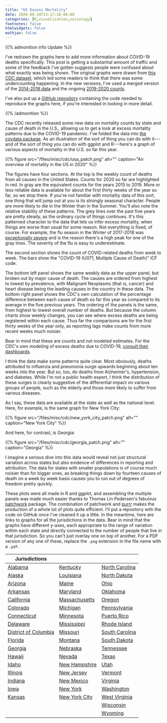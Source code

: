 ```yaml
---
title: "US Excess Mortality"
date: 2020-09-24T13:17:28-04:00
categories: [R,visualization,sociology]
footnotes: false
htmlwidgets: false
mathjax: false
---
```



{{% admonition info Update %}}

I've redrawn the graphs here to add more information about COVID-19 deaths specifically. This post is getting a substantial amount of traffic and some of the feedback I've gotten suggests people were confused about what exactly was being shown. The original graphs were drawn from [this CDC dataset](https://data.cdc.gov/NCHS/Weekly-counts-of-death-by-jurisdiction-and-cause-o/u6jv-9ijr/), which led some readers to think that there was some undercounting happening. In the new versions, I've used a merged version of the [2014-2018 data](https://data.cdc.gov/NCHS/Weekly-Counts-of-Deaths-by-State-and-Select-Causes/3yf8-kanr) and the ongoing [2019-2020 counts](https://data.cdc.gov/NCHS/Weekly-Counts-of-Deaths-by-State-and-Select-Causes/muzy-jte6). 

I've also put up a [GitHub repository](https://github.com/kjhealy/us_mortality_cdc) containing the code needed to reproduce the graphs here, if you're interested in looking in more detail. 

{{% /admonition %}}


The CDC recently released some new data on mortality counts by state and cause of death in the U.S., allowing us to get a look at excess mortality patterns due to the COVID-19 pandemic. I've folded the data into [the covdata package](http://kjhealy.github.io/covdata/). As an illustration of the sort of thing you can do with it---and of the sort of thing you can do with ggplot and R---here's a graph of various aspects of mortality in the U.S. so far this year.


{{% figure src="/files/misc/cdc/usa_patch.png" alt="" caption="An overview of mortality in the US in 2020" %}}

The figures have four sections. At the top is the weekly count of deaths from all causes in the United States. Counts for 2020 so far are highlighted in red. In gray are the equivalent counts for the years 2015 to 2019. More or less reliable data is available for about the first thirty weeks of the year so far, so we stop there. If you're not familiar with mortality data of this sort, one thing that will jump out at you is its strongly seasonal character. People are more likely to die in the Winter than in the Summer. You'll also note the relative stability of these patterns. The grey lines over the past five years are pretty steady, as the ordinary cycle of things continues. It's this patterned character to the data that lets us infer excess mortality, when things are worse than usual for some reason. Not everything is fixed, of course. For example, the flu season in the Winter of 2017-2018 was [exceptionally severe](https://www.cdc.gov/flu/about/burden-averted/2017-2018.htm) and is the reason there's a high peak for one of the gray lines. The severity of the flu is easy to underestimate. 

The second section shows the count of COVID-related deaths from week to week. The bars show the "COVID-19 (U071, Multiple Cause of Death)" ICF code. 

The bottom left panel shows the same weekly data as the upper panel, but broken out by major cause of death. The causes are ordered from highest to lowest by prevalence, with Malignant Neoplasms (that is, cancer) and heart disease being the leading causes in the country in these data. The bottom right panel shows the CDC's own calculation of the percentage difference between each cause of death so far this year as compared to its average in the five previous years. The ordering of the panels is the same, from highest to lowest overall number of deaths. But because the column charts show weekly changes, you can see where excess deaths are being registered within each cause. Thus far the comparisons are for the first thirty weeks of the year only, as reporting lags make counts from more recent weeks much noisier.

Bear in mind that these are counts and not modeled estimates. For the CDC's own modeling of excess deaths due to COVID-19, [consult their dashboards](https://www.cdc.gov/nchs/nvss/vsrr/covid19/excess_deaths.htm).

I think the data make some patterns quite clear. Most obviously, deaths attributed to influenza and pneumonia surge upwards beginning about ten weeks into the year. But so, too, do deaths from Alzheimer's, hypertension, and diabetes. While I'm not a public health expert, I think the distribution of these surges is clearly suggestive of the differential impact on various groups of people, such as the elderly and those more likely to suffer from various diseases.

As I say, these data are available at the state as well as the national level. Here, for example, is the same graph for New York City:


{{% figure src="/files/misc/cdc/new_york_city_patch.png" alt="" caption="New York City" %}}


And here, for contrast, is Georgia:

{{% figure src="/files/misc/cdc/georgia_patch.png" alt="" caption="Georgia" %}}

I imagine a serious dive into this data would reveal not just structural variation across states but also evidence of differences in reporting and attribution. The data for states with smaller populations is of course much noisier than for bigger ones, as breaking things down by fourteen causes of death on a week by week basis causes you to run out of degrees of freedom pretty quickly. 

These plots were all made in R and ggplot, and assembling the multiple panels was made much easier thanks to Thomas Lin Pedersen's fabulous [patchwork](https://patchwork.data-imaginist.com) package. The combination of patchwork and [purrr](https://purrr.tidyverse.org) makes the production of a whole lot of plots quite efficient. I'll put a repository with the code on GitHub once I've cleaned it up a little. In the meantime, here are links to graphs for all the jurisdictions in the data. Bear in mind that the graphs have different y-axes, each appropriate to the range of variation within each state and directly connected to the number of people that live in that jurisdiction. So you can't just overlay one on top of another. For a PDF version of any one of these, replace the `.png` extension in the file name with a `.pdf`.


| Jurisdictions| | |
|--------------|------------------|------------------|
| [Alabama](/files/misc/cdc/alabama_patch.png)                           | [Kentucky](/files/misc/cdc/kentucky_patch.png)           | [North Carolina](/files/misc/cdc/north_carolina_patch.png) |
| [Alaska](/files/misc/cdc/alaska_patch.png)                             | [Louisiana](/files/misc/cdc/louisiana_patch.png)         | [North Dakota](/files/misc/cdc/north_dakota_patch.png)     |
| [Arizona](/files/misc/cdc/arizona_patch.png)                           | [Maine](/files/misc/cdc/maine_patch.png)                 | [Ohio](/files/misc/cdc/ohio_patch.png)                     |
| [Arkansas](/files/misc/cdc/arkansas_patch.png)                         | [Maryland](/files/misc/cdc/maryland_patch.png)           | [Oklahoma](/files/misc/cdc/oklahoma_patch.png)             |
| [California](/files/misc/cdc/california_patch.png)                     | [Massachusetts](/files/misc/cdc/massachusetts_patch.png) | [Oregon](/files/misc/cdc/oregon_patch.png)                 |
| [Colorado](/files/misc/cdc/colorado_patch.png)                         | [Michigan](/files/misc/cdc/michigan_patch.png)           | [Pennsylvania](/files/misc/cdc/pennsylvania_patch.png)     |
| [Connecticut](/files/misc/cdc/connecticut_patch.png)                   | [Minnesota](/files/misc/cdc/minnesota_patch.png)         | [Puerto Rico](/files/misc/cdc/puerto_rico_patch.png)       |
| [Delaware](/files/misc/cdc/delaware_patch.png)                         | [Mississippi](/files/misc/cdc/mississippi_patch.png)     | [Rhode Island](/files/misc/cdc/rhode_island_patch.png)     |
| [District of Columbia](/files/misc/cdc/district_of_columbia_patch.png) | [Missouri](/files/misc/cdc/missouri_patch.png)           | [South Carolina](/files/misc/cdc/south_carolina_patch.png) |
| [Florida](/files/misc/cdc/florida_patch.png)                           | [Montana](/files/misc/cdc/montana_patch.png)             | [South Dakota](/files/misc/cdc/south_dakota_patch.png)     |
| [Georgia](/files/misc/cdc/georgia_patch.png)                           | [Nebraska](/files/misc/cdc/nebraska_patch.png)           | [Tennessee](/files/misc/cdc/tennessee_patch.png)           |
| [Hawaii](/files/misc/cdc/hawaii_patch.png)                             | [Nevada](/files/misc/cdc/nevada_patch.png)               | [Texas](/files/misc/cdc/texas_patch.png)                   |
| [Idaho](/files/misc/cdc/idaho_patch.png)                               | [New Hampshire](/files/misc/cdc/new_hampshire_patch.png) | [Utah](/files/misc/cdc/utah_patch.png)                     |
| [Illinois](/files/misc/cdc/illinois_patch.png)                         | [New Jersey](/files/misc/cdc/new_jersey_patch.png)       | [Vermont](/files/misc/cdc/vermont_patch.png)               |
| [Indiana](/files/misc/cdc/indiana_patch.png)                           | [New Mexico](/files/misc/cdc/new_mexico_patch.png)       | [Virginia](/files/misc/cdc/virginia_patch.png)             |
| [Iowa](/files/misc/cdc/iowa_patch.png)                                 | [New York](/files/misc/cdc/new_york_city_patch.png)      | [Washington](/files/misc/cdc/washington_patch.png)          |
| [Kansas](/files/misc/cdc/kansas_patch.png)                             | [New York City](/files/misc/cdc/new_york_patch.png)      | [West Virginia](/files/misc/cdc/west_virginia_patch.png)           |
|                                                                        |                                                          | [Wisconsin](/files/misc/cdc/wisconsin_patch.png)   |
|                                                                        |                                                          | [Wyoming](/files/misc/cdc/wyoming_patch.png)               |



